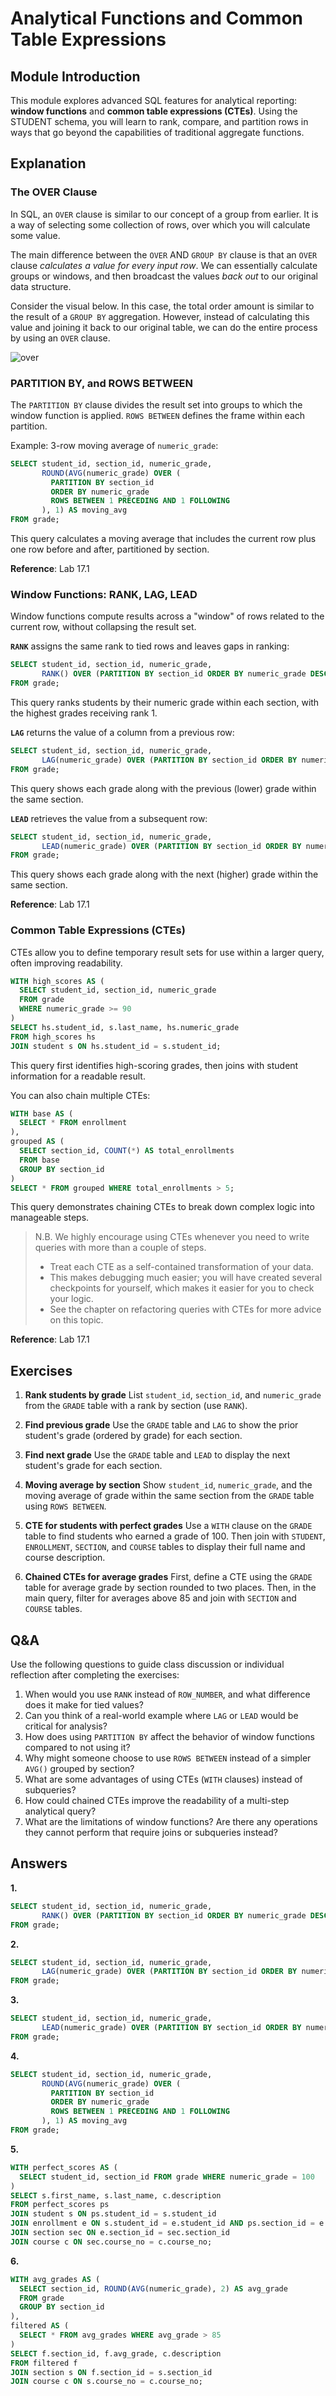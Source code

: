 # Analytical Functions and Common Table Expressions

## Module Introduction

This module explores advanced SQL features for analytical reporting: **window functions** and **common table expressions (CTEs)**. Using the STUDENT schema, you will learn to rank, compare, and partition rows in ways that go beyond the capabilities of traditional aggregate functions.

## Explanation

### The OVER Clause

In SQL, an `OVER` clause is similar to our concept of a group from earlier. It is a way of selecting some collection of rows, over which you will calculate some value.

The main difference between the `OVER` AND `GROUP BY` clause is that an `OVER` clause *calculates a value for every input row*. We can essentially calculate groups or windows, and then broadcast the values *back out* to our original data structure.

Consider the visual below. In this case, the total order amount is similar to the result of a `GROUP BY` aggregation. However, instead of calculating this value and joining it back to our original table, we can do the entire process by using an `OVER` clause.

![over](./img/partitions.png)

### PARTITION BY, and ROWS BETWEEN

The `PARTITION BY` clause divides the result set into groups to which the window function is applied. `ROWS BETWEEN` defines the frame within each partition.

Example: 3-row moving average of `numeric_grade`:

```sql
SELECT student_id, section_id, numeric_grade,
       ROUND(AVG(numeric_grade) OVER (
         PARTITION BY section_id
         ORDER BY numeric_grade
         ROWS BETWEEN 1 PRECEDING AND 1 FOLLOWING
       ), 1) AS moving_avg
FROM grade;
```

This query calculates a moving average that includes the current row plus one row before and after, partitioned by section.

**Reference**: Lab 17.1

### Window Functions: RANK, LAG, LEAD

Window functions compute results across a "window" of rows related to the current row, without collapsing the result set.

**`RANK`** assigns the same rank to tied rows and leaves gaps in ranking:

```sql
SELECT student_id, section_id, numeric_grade,
       RANK() OVER (PARTITION BY section_id ORDER BY numeric_grade DESC) AS rank_in_section
FROM grade;
```

This query ranks students by their numeric grade within each section, with the highest grades receiving rank 1.

**`LAG`** returns the value of a column from a previous row:

```sql
SELECT student_id, section_id, numeric_grade,
       LAG(numeric_grade) OVER (PARTITION BY section_id ORDER BY numeric_grade) AS previous_grade
FROM grade;
```

This query shows each grade along with the previous (lower) grade within the same section.

**`LEAD`** retrieves the value from a subsequent row:

```sql
SELECT student_id, section_id, numeric_grade,
       LEAD(numeric_grade) OVER (PARTITION BY section_id ORDER BY numeric_grade) AS next_grade
FROM grade;
```

This query shows each grade along with the next (higher) grade within the same section.

**Reference**: Lab 17.1

### Common Table Expressions (CTEs)

CTEs allow you to define temporary result sets for use within a larger query, often improving readability.

```sql
WITH high_scores AS (
  SELECT student_id, section_id, numeric_grade
  FROM grade
  WHERE numeric_grade >= 90
)
SELECT hs.student_id, s.last_name, hs.numeric_grade
FROM high_scores hs
JOIN student s ON hs.student_id = s.student_id;
```

This query first identifies high-scoring grades, then joins with student information for a readable result.

You can also chain multiple CTEs:

```sql
WITH base AS (
  SELECT * FROM enrollment
),
grouped AS (
  SELECT section_id, COUNT(*) AS total_enrollments
  FROM base
  GROUP BY section_id
)
SELECT * FROM grouped WHERE total_enrollments > 5;
```

This query demonstrates chaining CTEs to break down complex logic into manageable steps.

> N.B. We highly encourage using CTEs whenever you need to write queries with more than a couple of steps.
> - Treat each CTE as a self-contained transformation of your data.
> - This makes debugging much easier; you will have created several checkpoints for yourself, which makes it easier for you to check your logic.
> - See the chapter on refactoring queries with CTEs for more advice on this topic.

**Reference**: Lab 17.1

## Exercises

1. **Rank students by grade**
   List `student_id`, `section_id`, and `numeric_grade` from the `GRADE` table with a rank by section (use `RANK`).

2. **Find previous grade**
   Use the `GRADE` table and `LAG` to show the prior student's grade (ordered by grade) for each section.

3. **Find next grade**
   Use the `GRADE` table and `LEAD` to display the next student's grade for each section.

4. **Moving average by section**
   Show `student_id`, `numeric_grade`, and the moving average of grade within the same section from the `GRADE` table using `ROWS BETWEEN`.

5. **CTE for students with perfect grades**
   Use a `WITH` clause on the `GRADE` table to find students who earned a grade of 100. Then join with `STUDENT`, `ENROLLMENT`, `SECTION`, and `COURSE` tables to display their full name and course description.

6. **Chained CTEs for average grades**
   First, define a CTE using the `GRADE` table for average grade by section rounded to two places. Then, in the main query, filter for averages above 85 and join with `SECTION` and `COURSE` tables.

## Q&A

Use the following questions to guide class discussion or individual reflection after completing the exercises:

1. When would you use `RANK` instead of `ROW_NUMBER`, and what difference does it make for tied values?
2. Can you think of a real-world example where `LAG` or `LEAD` would be critical for analysis?
3. How does using `PARTITION BY` affect the behavior of window functions compared to not using it?
4. Why might someone choose to use `ROWS BETWEEN` instead of a simpler `AVG()` grouped by section?
5. What are some advantages of using CTEs (`WITH` clauses) instead of subqueries?
6. How could chained CTEs improve the readability of a multi-step analytical query?
7. What are the limitations of window functions? Are there any operations they cannot perform that require joins or subqueries instead?

## Answers

**1.**

```sql
SELECT student_id, section_id, numeric_grade,
       RANK() OVER (PARTITION BY section_id ORDER BY numeric_grade DESC) AS rank_in_section
FROM grade;
```

**2.**

```sql
SELECT student_id, section_id, numeric_grade,
       LAG(numeric_grade) OVER (PARTITION BY section_id ORDER BY numeric_grade) AS previous_grade
FROM grade;
```

**3.**

```sql
SELECT student_id, section_id, numeric_grade,
       LEAD(numeric_grade) OVER (PARTITION BY section_id ORDER BY numeric_grade) AS next_grade
FROM grade;
```

**4.**

```sql
SELECT student_id, section_id, numeric_grade,
       ROUND(AVG(numeric_grade) OVER (
         PARTITION BY section_id
         ORDER BY numeric_grade
         ROWS BETWEEN 1 PRECEDING AND 1 FOLLOWING
       ), 1) AS moving_avg
FROM grade;
```

**5.**

```sql
WITH perfect_scores AS (
  SELECT student_id, section_id FROM grade WHERE numeric_grade = 100
)
SELECT s.first_name, s.last_name, c.description
FROM perfect_scores ps
JOIN student s ON ps.student_id = s.student_id
JOIN enrollment e ON s.student_id = e.student_id AND ps.section_id = e.section_id
JOIN section sec ON e.section_id = sec.section_id
JOIN course c ON sec.course_no = c.course_no;
```

**6.**

```sql
WITH avg_grades AS (
  SELECT section_id, ROUND(AVG(numeric_grade), 2) AS avg_grade
  FROM grade
  GROUP BY section_id
),
filtered AS (
  SELECT * FROM avg_grades WHERE avg_grade > 85
)
SELECT f.section_id, f.avg_grade, c.description
FROM filtered f
JOIN section s ON f.section_id = s.section_id
JOIN course c ON s.course_no = c.course_no;
```
